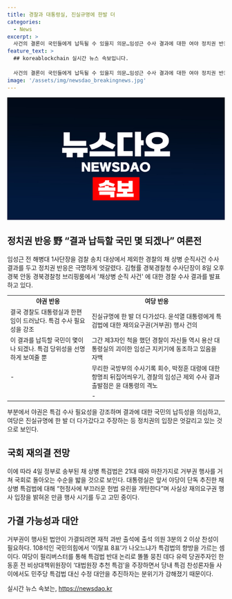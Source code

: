 ```yaml
---
title: 경찰과 대통령실, 진실규명에 한발 더
categories:
  - News
excerpt: >
  사건의 결론이 국민들에게 납득될 수 있을지 의문…임성근 수사 결과에 대한 여야 정치권 반응이 엇갈렸다. 야당은 특검법 수용을 촉구하며 대규모 여론 전을 예고하고, 여당은 수사 결과를 진실규명으로 평가하며 특검법 재의요구를 제기할 예정이다. 이로 인해 재의결 절차에서 여야 표 대결이 예상되며, 국민의힘은 검찰을 통한 책임자 처벌을 강조하고 특검법 대안을 추진하고 있다. 특검법이 가결될 가능성은 작으며, 대통령실은 재의요구권 행사에 대해 신중하게 검토 중이라고 전해졌다.
feature_text: >
  ## koreablockchain 실시간 뉴스 속보입니다.

  사건의 결론이 국민들에게 납득될 수 있을지 의문…임성근 수사 결과에 대한 여야 정치권 반응이 엇갈렸다. 야당은 특검법 수용을 촉구하며 대규모 여론 전을 예고하고, 여당은 수사 결과를 진실규명으로 평가하며 특검법 재의요구를 제기할 예정이다. 이로 인해 재의결 절차에서 여야 표 대결이 예상되며, 국민의힘은 검찰을 통한 책임자 처벌을 강조하고 특검법 대안을 추진하고 있다. 특검법이 가결될 가능성은 작으며, 대통령실은 재의요구권 행사에 대해 신중하게 검토 중이라고 전해졌다.
image: '/assets/img/newsdao_breakingnews.jpg'
---
```


<p><img src="/assets/img/newsdao_breakingnews.jpg" alt="koreablockchain 속보" /></p>

<h2 data-ke-size="size26">정치권 반응 野 “결과 납득할 국민 몇 되겠나” 여론전</h2>

<p data-ke-size="size16">임성근 전 해병대 1사단장을 검찰 송치 대상에서 제외한 경찰의 채 상병 순직사건 수사 결과를 두고 정치권 반응은 극명하게 엇갈렸다. 김형률 경북경찰청 수사단장이 8일 오후 경북 안동 경북경찰청 브리핑룸에서 '채상병 순직 사건' 에 대한 경찰 수사 결과를 발표하고 있다.</p>

<table>
  <tr>
    <td style="text-align: center; height: 17px;"><b>야권 반응</b></td>
    <td style="text-align: center; height: 17px;"><b>여당 반응</b></td>
  </tr>
  <tr>
    <td>결국 경찰도 대통령실과 한편임이 드러났다. 특검 수사 필요성을 강조</td>
    <td>진실규명에 한 발 더 다가섰다. 윤석열 대통령에게 특검법에 대한 재의요구권(거부권) 행사 건의</td>
  </tr>
  <tr>
    <td>이 결과를 납득할 국민이 몇이나 되겠나. 특검 당위성을 선명하게 보여줄 뿐</td>
    <td>그간 제3자인 척을 했던 경찰이 자신들 역시 용산 대통령실의 괴이한 임성근 지키기에 동조하고 있음을 자백</td>
  </tr>
  <tr>
    <td>-</td>
    <td>무리한 국방부의 수사기록 회수, 박정훈 대령에 대한 항명죄 뒤집어씌우기, 경찰의 임성근 제외 수사 결과 출발점은 윤 대통령의 격노</td>
  </tr>
  <tr>
    <td></td>
    <td>-</td>
  </tr>
</table>

<p data-ke-size="size16">부분에서 야권은 특검 수사 필요성을 강조하며 결과에 대한 국민의 납득성을 의심하고, 여당은 진실규명에 한 발 더 다가갔다고 주장하는 등 정치권의 입장은 엇갈리고 있는 것으로 보인다.</p>

<h2 data-ke-size="size26">국회 재의결 전망</h2>

<p data-ke-size="size16">이에 따라 4일 정부로 송부된 채 상병 특검법은 21대 때와 마찬가지로 거부권 행사를 거쳐 국회로 돌아오는 수순을 밟을 것으로 보인다. 대통령실은 앞서 야당이 단독 추진한 채 상병 특검법에 대해 “헌정사에 부끄러운 헌법 유린을 개탄한다”며 사실상 재의요구권 행사 입장을 밝혀온 만큼 행사 시기를 두고 고민 중이다.</p>

<h2 data-ke-size="size26">가결 가능성과 대안</h2>

<p data-ke-size="size16">거부권이 행사된 법안이 가결되려면 재적 과반 출석에 출석 의원 3분의 2 이상 찬성이 필요하다. 108석인 국민의힘에서 ‘이탈표 8표’가 나오느냐가 특검법의 향방을 가르는 셈이다. 여당이 필리버스터를 통해 특검법 반대 논리로 똘똘 뭉친 데다 유력 당권주자인 한동훈 전 비상대책위원장이 ‘대법원장 추천 특검’을 주장하면서 당내 특검 찬성론자들 사이에서도 민주당 특검법 대신 수정 대안을 추진하자는 분위기가 강해졌기 때문이다.</p>
실시간 뉴스 속보는, <a href="https://newsdao.kr" rel="dofollow">https://newsdao.kr</a>



